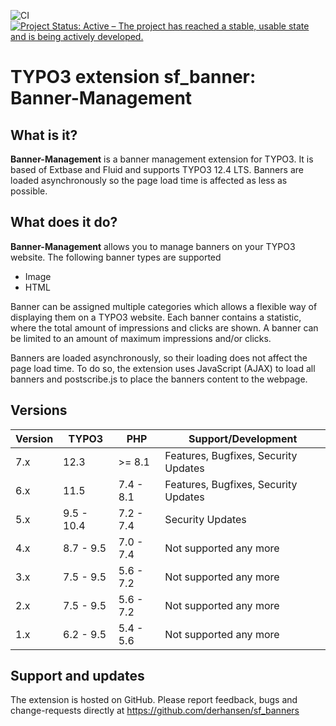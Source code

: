 ![CI](https://github.com/derhansen/sf_banners/workflows/CI/badge.svg)
[![Project Status: Active – The project has reached a stable, usable state and is being actively developed.](https://www.repostatus.org/badges/latest/active.svg)](https://www.repostatus.org/#active)

TYPO3 extension sf_banner: Banner-Management
===========================================

## What is it?

**Banner-Management** is a banner management extension for TYPO3. It is based of Extbase and Fluid and supports TYPO3
12.4 LTS. Banners are loaded asynchronously so the page load time is affected as less as possible.

## What does it do?

**Banner-Management** allows you to manage banners on your TYPO3 website. The following banner types are supported

* Image
* HTML

Banner can be assigned multiple categories which allows a flexible way of displaying them on a TYPO3 website.
Each banner contains a statistic, where the total amount of impressions and clicks are shown. A banner can be limited
to an amount of maximum impressions and/or clicks. 

Banners are loaded asynchronously, so their loading does not affect the page load time. To do so, the extension
uses JavaScript (AJAX) to load all banners and postscribe.js to place the banners content to the webpage.

## Versions

| Version | TYPO3      | PHP       | Support/Development                  |
|---------|------------|-----------|--------------------------------------|
| 7.x     | 12.3       | >= 8.1    | Features, Bugfixes, Security Updates |
| 6.x     | 11.5       | 7.4 - 8.1 | Features, Bugfixes, Security Updates |
| 5.x     | 9.5 - 10.4 | 7.2 - 7.4 | Security Updates                     |
| 4.x     | 8.7 - 9.5  | 7.0 - 7.4 | Not supported any more               |
| 3.x     | 7.5 - 9.5  | 5.6 - 7.2 | Not supported any more               |
| 2.x     | 7.5 - 9.5  | 5.6 - 7.2 | Not supported any more               |
| 1.x     | 6.2 - 9.5  | 5.4 - 5.6 | Not supported any more               |

## Support and updates

The extension is hosted on GitHub. Please report feedback, bugs and change-requests directly at https://github.com/derhansen/sf_banners
